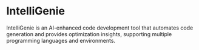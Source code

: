 # IntelliGenie
IntelliGenie is an AI-enhanced code development tool that automates code generation and provides optimization insights, supporting multiple programming languages and environments.
